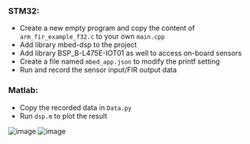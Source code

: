 ### STM32:
- Create a new empty program and copy the content of `arm_fir_example_f32.c` to your own `main.cpp`
- Add library mbed-dsp to the project
- Add library BSP_B-L475E-IOT01 as well to access on-board sensors
- Create a file named `mbed_app.json` to modify the printf setting
- Run and record the sensor input/FIR output data
### Matlab:
- Copy the recorded data in `Data.py`
- Run `dsp.m` to plot the result

![image](https://hackmd.io/_uploads/r1lcmc-6ma.png)
![image](https://hackmd.io/_uploads/SkON9Z6Q6.png)
